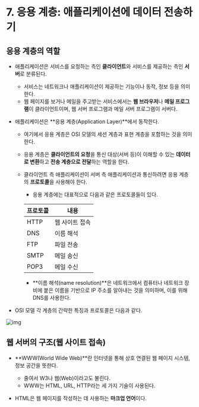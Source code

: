 # 7. 응용 계층: 애플리케이션에 데이터 전송하기

## 응용 계층의 역할

- 애플리케이션은 서비스를 요청하는 측인 **클라이언트**와 서비스를 제공하는 측인 **서버**로 분류된다.

  - 서비스는 네트워크나 애플리케이션이 제공하는 기능이나 동작, 정보 등을 의미한다.
  - 웹 페이지를 보거나 메일을 주고받는 서비스에서는 **웹 브라우저**나 **메일 프로그램**이 클라이언트이며, 웹 서버 프로그램과 메일 서버 프로그램이 서버다.

- 애플리케이션은 **응용 계층(Application Layer)**에서 동작한다.

  - 여기에서 응용 계층은 OSI 모델의 세션 계층과 표현 계층을 포함하는 것을 의미한다.

  - 응용 계층은 **클라이언트의 요청**을 통신 대상(서버 등)이 이해할 수 있는 **데이터로 변환**하고 **전송 계층으로 전달**하는 역할을 한다.

  - 클라이언트 측 애플리케이션이 서버 측 애플리케이션과 통신하려면 응용 계층의 **프로토콜**을 사용해야 한다.

    - 응용 계층에는 대표적으로 다음과 같은 프로토콜들이 있다.

    | 프로토콜 | 내용           |
    | -------- | -------------- |
    | HTTP     | 웹 사이트 접속 |
    | DNS      | 이름 해석      |
    | FTP      | 파일 전송      |
    | SMTP     | 메일 송신      |
    | POP3     | 메일 수신      |

    - **이름 해석(name resolution)**은 네트워크에서 컴퓨터나 네트워크 장비에 붙은 이름을 기반으로 IP 주소를 알아내는 것을 의미하며, 이를 위해 DNS를 사용한다.

- OSI 모델 각 계층의 간략한 특징과 프로토콜은 다음과 같다.

![img](https://miro.medium.com/max/875/1*17Zz6v0HWIzgiOzQYmO6lA.jpeg)

## 웹 서버의 구조(웹 사이트 접속)

- **WWW(World Wide Web)**란 인터넷을 통해 상호 연결된 웹 페이지 시스템, 정보 공간을 뜻한다.
  - 줄여서 W3나 웹(Web)이라고도 불린다.
  - WWW는 HTML, URL, HTTP라는 세 가지 기술이 사용된다.

- HTML은 웹 페이지를 작성하는 데 사용하는 **마크업 언어**이다.